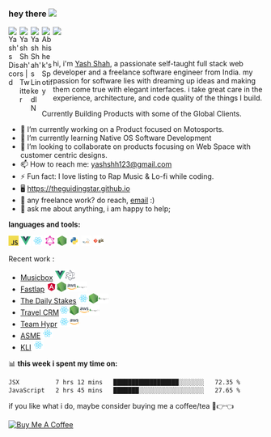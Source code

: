 ### hey there <img src="https://media.giphy.com/media/hvRJCLFzcasrR4ia7z/giphy.gif" width="25px">
<a href="https://discord.gg/ftQWC6Un">
  <img align="left" alt="Yash's Discord" width="22px" src="https://raw.githubusercontent.com/peterthehan/peterthehan/master/assets/discord.svg" />
</a>
<a href="https://twitter.com/tweetsfromyash">
  <img align="left" alt="Yash Shah's | Twitter" width="22px" src="https://raw.githubusercontent.com/peterthehan/peterthehan/master/assets/twitter.svg" />
</a>
<a href="https://www.linkedin.com/in/yash-shah-5a76b735/">
  <img align="left" alt="Yash Shah's LinkedIN" width="22px" src="https://raw.githubusercontent.com/peterthehan/peterthehan/master/assets/linkedin.svg" />
</a>
<a href="https://www.upwork.com/freelancers/~01dc21011e0f538584">
  <img align="left" alt="Abhishek's Spotify" width="22px" src="https://www.upwork.com/ab/brontes/favicon.ico" />
</a>

![](https://visitor-badge.glitch.me/badge?page_id=theguidingstar.theguidingstar)

<br />

hi, i'm [Yash Shah](https://theguidingstar.github.io/), a passionate self-taught full stack web developer and a freelance software engineer from India. my passion for software lies with dreaming up ideas and making them come true with elegant interfaces. i take great care in the experience, architecture, and code quality of the things I build.

Currently Building Products with some of the Global Clients.

- 🔭 I’m currently working on a Product focused on Motosports.
- 🌱 I’m currently learning Native OS Software Development
- 👯 I’m looking to collaborate on products focusing on Web Space with customer centric designs.
- 📫 How to reach me: yashshh123@gmail.com
- ⚡ Fun fact: I love listing to Rap Music & Lo-fi while coding.
- 🖥 https://theguidingstar.github.io
- 💼 any freelance work? do reach, [email](mailto:yashshh123@gmail.com) :)
- 💬 ask me about anything, i am happy to help;

**languages and tools:**  

<code><img height="20" src="https://raw.githubusercontent.com/github/explore/80688e429a7d4ef2fca1e82350fe8e3517d3494d/topics/javascript/javascript.png"></code>
<code><img height="20" src="https://raw.githubusercontent.com/github/explore/80688e429a7d4ef2fca1e82350fe8e3517d3494d/topics/vue/vue.png"></code>
<code><img height="20" src="https://raw.githubusercontent.com/github/explore/80688e429a7d4ef2fca1e82350fe8e3517d3494d/topics/react/react.png"></code>
<code><img height="20" src="https://raw.githubusercontent.com/github/explore/5c058a388828bb5fde0bcafd4bc867b5bb3f26f3/topics/graphql/graphql.png"></code>
<code><img height="20" src="https://raw.githubusercontent.com/github/explore/80688e429a7d4ef2fca1e82350fe8e3517d3494d/topics/nodejs/nodejs.png"></code>
<code><img height="20" src="https://raw.githubusercontent.com/github/explore/80688e429a7d4ef2fca1e82350fe8e3517d3494d/topics/python/python.png"></code>
<code><img height="20" src="https://raw.githubusercontent.com/github/explore/80688e429a7d4ef2fca1e82350fe8e3517d3494d/topics/mysql/mysql.png"></code>
<code><img height="20" src="https://raw.githubusercontent.com/github/explore/80688e429a7d4ef2fca1e82350fe8e3517d3494d/topics/git/git.png"></code>

Recent work : 
- [Musicbox](https://usemusicbox.com) <code><img height="20" src="https://raw.githubusercontent.com/github/explore/80688e429a7d4ef2fca1e82350fe8e3517d3494d/topics/vue/vue.png"></code><code><img height="20" src="https://raw.githubusercontent.com/github/explore/80688e429a7d4ef2fca1e82350fe8e3517d3494d/topics/electron/electron.png"></code>
- [Fastlap](https://fastlap.com) <code><img height="20" src="https://raw.githubusercontent.com/github/explore/80688e429a7d4ef2fca1e82350fe8e3517d3494d/topics/angular/angular.png"></code><code><img height="20" src="https://raw.githubusercontent.com/github/explore/80688e429a7d4ef2fca1e82350fe8e3517d3494d/topics/nodejs/nodejs.png"></code><code><img height="20" src="https://raw.githubusercontent.com/github/explore/80688e429a7d4ef2fca1e82350fe8e3517d3494d/topics/aws/aws.png"></code><code><img height="20" src=https://raw.githubusercontent.com/github/explore/80688e429a7d4ef2fca1e82350fe8e3517d3494d/topics/mongodb/mongodb.png></code>
- [The Daily Stakes](https://thedailystakes.com) <code><img height="20" src="https://raw.githubusercontent.com/github/explore/80688e429a7d4ef2fca1e82350fe8e3517d3494d/topics/react/react.png"></code><code><img height="20" src="https://raw.githubusercontent.com/github/explore/80688e429a7d4ef2fca1e82350fe8e3517d3494d/topics/nodejs/nodejs.png"></code><code><img height="20" src=https://raw.githubusercontent.com/github/explore/80688e429a7d4ef2fca1e82350fe8e3517d3494d/topics/mongodb/mongodb.png></code>
- [Travel CRM](https://manasiktours.com)<code><img height="20" src="https://raw.githubusercontent.com/github/explore/80688e429a7d4ef2fca1e82350fe8e3517d3494d/topics/react/react.png"></code><code><img height="20" src="https://raw.githubusercontent.com/github/explore/80688e429a7d4ef2fca1e82350fe8e3517d3494d/topics/nodejs/nodejs.png"></code><code><img height="20" src="https://raw.githubusercontent.com/github/explore/80688e429a7d4ef2fca1e82350fe8e3517d3494d/topics/aws/aws.png"></code><code><img height="20" src=https://raw.githubusercontent.com/github/explore/80688e429a7d4ef2fca1e82350fe8e3517d3494d/topics/mongodb/mongodb.png></code>
- [Team Hypr](https://teamhypr.com) <code><img height="20" src="https://raw.githubusercontent.com/github/explore/80688e429a7d4ef2fca1e82350fe8e3517d3494d/topics/react/react.png"></code><code><img height="20" src="https://raw.githubusercontent.com/github/explore/80688e429a7d4ef2fca1e82350fe8e3517d3494d/topics/aws/aws.png"></code>
- [ASME](https://asme.org.sg) <code><img height="20" src="https://raw.githubusercontent.com/github/explore/80688e429a7d4ef2fca1e82350fe8e3517d3494d/topics/react/react.png"></code>
- [KLI](https://kli.one) <code><img height="20" src="https://raw.githubusercontent.com/github/explore/80688e429a7d4ef2fca1e82350fe8e3517d3494d/topics/react/react.png"></code>

📊 **this week i spent my time on:**
<!--START_SECTION:waka-->
```text
JSX          7 hrs 12 mins   ██████████████████░░░░░░░   72.35 % 
JavaScript   2 hrs 45 mins   ███████░░░░░░░░░░░░░░░░░░   27.65 % 
```
<!--END_SECTION:waka-->

if you like what i do, maybe consider buying me a coffee/tea 🥺👉👈

<a href="https://www.buymeacoffee.com/theguidingstar" target="_blank"><img src="https://cdn.buymeacoffee.com/buttons/v2/default-red.png" alt="Buy Me A Coffee" width="150" ></a>
